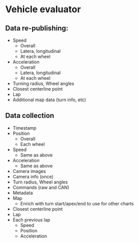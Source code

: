 # Vehicle evaluator

## Data re-publishing:

 - Speed
    - Overall
    - Latera, longitudinal
    - At each wheel
 - Acceleration
    - Overall
    - Latera, longitudinal
    - At each wheel
 - Turning radius, Wheel angles
 - Closest centerline point
 - Lap
 - Additional map data (turn info, etc)

## Data collection

 - Timestamp
 - Position
    - Overall
    - Each wheel
 - Speed
    - Same as above
 - Acceleration
    - Same as above
 - Camera images
 - Camera info (once)
 - Turn radius, Wheel angles
 - Commands (raw and CAN)
 - Metadata
 - Map
    - Enrich with turn start/apex/end to use for other charts
 - Closest centerline point
 - Lap
 - Each previous lap
    - Speed
    - Position
    - Acceleration